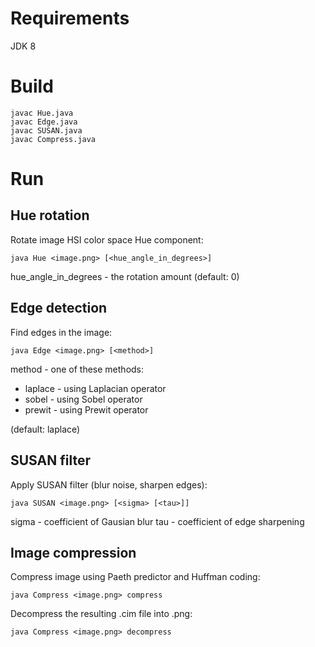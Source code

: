 Requirements
============

JDK 8

Build
=====

```
javac Hue.java
javac Edge.java
javac SUSAN.java
javac Compress.java
```

Run
===

Hue rotation
------------

Rotate image HSI color space Hue component:

```
java Hue <image.png> [<hue_angle_in_degrees>]
```

hue_angle_in_degrees - the rotation amount (default: 0)

Edge detection
--------------

Find edges in the image:

```
java Edge <image.png> [<method>]
```

method - one of these methods:

* laplace - using Laplacian operator
* sobel - using Sobel operator
* prewit - using Prewit operator

(default: laplace)

SUSAN filter
------------

Apply SUSAN filter (blur noise, sharpen edges):

```
java SUSAN <image.png> [<sigma> [<tau>]]
```

sigma - coefficient of Gausian blur
tau - coefficient of edge sharpening

Image compression
-----------------

Compress image using Paeth predictor and Huffman coding:

```
java Compress <image.png> compress
```

Decompress the resulting .cim file into .png:

```
java Compress <image.png> decompress
```


